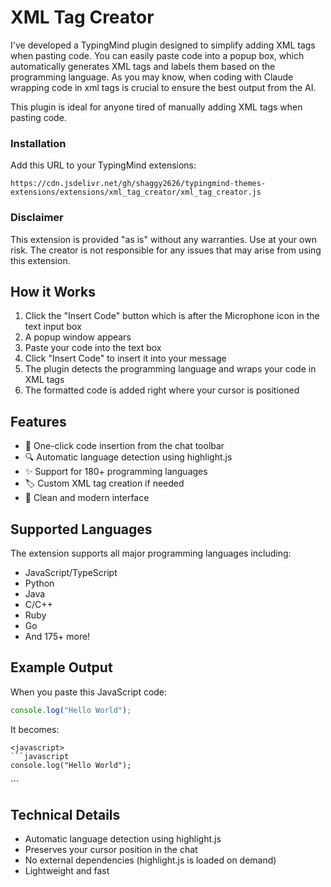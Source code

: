 # XML Tag Creator

I've developed a TypingMind plugin designed to simplify adding XML tags when pasting code. You can easily paste code into a popup box, which automatically generates XML tags and labels them based on the programming language. As you may know, when coding with Claude wrapping code in xml tags is crucial to ensure the best output from the AI. 

This plugin is ideal for anyone tired of manually adding XML tags when pasting code.

### Installation
Add this URL to your TypingMind extensions:
```
https://cdn.jsdelivr.net/gh/shaggy2626/typingmind-themes-extensions/extensions/xml_tag_creator/xml_tag_creator.js
```

### Disclaimer
This extension is provided "as is" without any warranties. Use at your own risk. The creator is not responsible for any issues that may arise from using this extension.

## How it Works

1. Click the "Insert Code" button which is after the Microphone icon in the text input box
2. A popup window appears
3. Paste your code into the text box
4. Click "Insert Code" to insert it into your message
5. The plugin detects the programming language and wraps your code in XML tags
6. The formatted code is added right where your cursor is positioned

## Features

- 🎯 One-click code insertion from the chat toolbar
- 🔍 Automatic language detection using highlight.js
- ✨ Support for 180+ programming languages
- 🏷️ Custom XML tag creation if needed
- 💅 Clean and modern interface

## Supported Languages

The extension supports all major programming languages including:
- JavaScript/TypeScript
- Python
- Java
- C/C++
- Ruby
- Go
- And 175+ more!

## Example Output

When you paste this JavaScript code:
```javascript
console.log("Hello World");
```

It becomes:
```
<javascript>
```javascript
console.log("Hello World");
```
</javascript>
```

## Technical Details

- Automatic language detection using highlight.js
- Preserves your cursor position in the chat
- No external dependencies (highlight.js is loaded on demand)
- Lightweight and fast 
